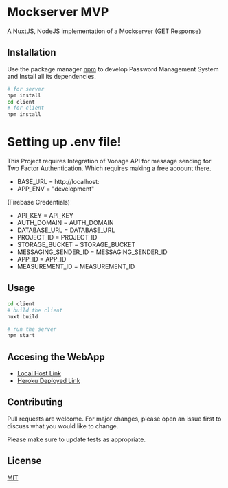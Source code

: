 # Mockserver MVP

A NuxtJS, NodeJS implementation of a Mockserver (GET Response)

## Installation

Use the package manager [npm](https://docs.npmjs.com/) to develop Password Management System and Install all its dependencies.

```bash
# for server
npm install
cd client
# for client
npm install 
```
# Setting up .env file!
This Project requires Integration of Vonage API for mesaage sending for Two Factor Authentication. Which requires making a free acoount there.

- BASE_URL = http://localhost:
- APP_ENV = "development"

(Firebase Credentials)
- API_KEY = API_KEY
- AUTH_DOMAIN =  AUTH_DOMAIN
- DATABASE_URL  = DATABASE_URL
- PROJECT_ID = PROJECT_ID
- STORAGE_BUCKET = STORAGE_BUCKET
- MESSAGING_SENDER_ID = MESSAGING_SENDER_ID
- APP_ID = APP_ID
- MEASUREMENT_ID = MEASUREMENT_ID

## Usage

```bash
cd client
# build the client
nuxt build

# run the server
npm start
```

## Accesing the WebApp
- [Local Host Link](http://localhost:9000/)
- [Heroku Deployed Link](https://intense-brushlands-19891.herokuapp.com/)

## Contributing
Pull requests are welcome. For major changes, please open an issue first to discuss what you would like to change.

Please make sure to update tests as appropriate.


## License
[MIT](https://choosealicense.com/licenses/mit/)
